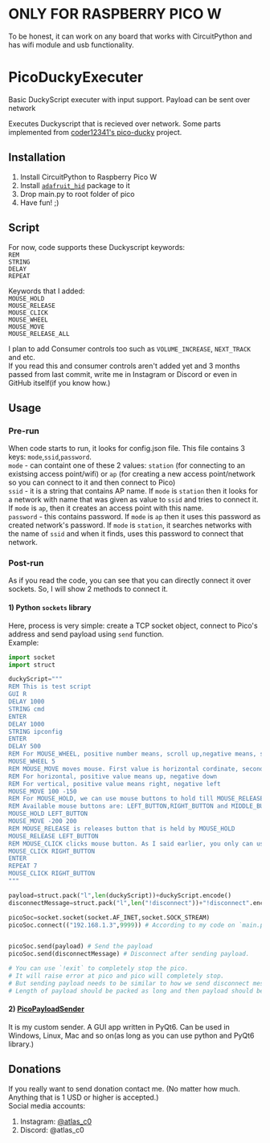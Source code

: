 # ONLY FOR RASPBERRY PICO W
To be honest, it can work on any board that works with CircuitPython and has wifi module and usb functionality.

# PicoDuckyExecuter
Basic DuckyScript executer with  input support. Payload can be sent over network

Executes Duckyscript that is recieved over network.
Some parts implemented from [coder12341's pico-ducky](https://github.com/coder12341/pico-ducky) project.

## Installation
1) Install CircuitPython to Raspberry Pico W
2) Install [`adafruit_hid`](https://pypi.org/project/adafruit-circuitpython-hid/) package to it
3) Drop main.py to root folder of pico
4) Have fun! ;)


## Script
For now, code supports these Duckyscript keywords:  
`REM`  
`STRING`   
`DELAY`   
`REPEAT`  

Keywords that I added:  
`MOUSE_HOLD`  
`MOUSE_RELEASE`  
`MOUSE_CLICK`  
`MOUSE_WHEEL`  
`MOUSE_MOVE`  
`MOUSE_RELEASE_ALL`  

I plan to add Consumer controls too such as `VOLUME_INCREASE`, `NEXT_TRACK` and etc.  
If you read this and consumer controls aren't added yet and 3 months passed from last commit, write me in Instagram or Discord or even in GitHub itself(if you know how.)


## Usage

### Pre-run
When code starts to run, it looks for config.json file. This file contains 3 keys: `mode`,`ssid`,`password`.  
`mode` - can containt one of these 2 values: `station` (for connecting to an existsing access point/wifi) or `ap` (for creating a new access point/network so you can connect to it and then connect to Pico)  
`ssid` - it is a string that contains AP name. If `mode` is `station` then it looks for a network with name that was given as value to `ssid` and tries to connect it. If `mode` is `ap`, then it creates an access point with this name.  
`password` - this contains password. If `mode` is `ap` then it uses this password as created network's password. If `mode` is `station`, it searches networks with the name of `ssid` and when it finds, uses this password to connect that network.


### Post-run
As if you read the code, you can see that you can directly connect it over sockets. So, I will show 2 methods to connect it.  

#### 1) Python `sockets` library
Here, process is very simple: create a TCP socket object, connect to Pico's address and send payload using `send` function.  
Example:  
```py
import socket
import struct

duckyScript="""
REM This is test script
GUI R
DELAY 1000
STRING cmd
ENTER
DELAY 1000
STRING ipconfig
ENTER
DELAY 500
REM For MOUSE_WHEEL, positive number means, scroll up,negative means, scroll down
MOUSE_WHEEL 5
REM MOUSE_MOVE moves mouse. First value is horizontal cordinate, second is vertical.
REM For horizontal, positive value means up, negative down
REM For vertical, positive value means right, negative left
MOUSE_MOVE 100 -150
REM For MOUSE_HOLD, we can use mouse buttons to hold till MOUSE_RELEASE is given.
REM Available mouse buttons are: LEFT_BUTTON,RIGHT_BUTTON and MIDDLE_BUTTON
MOUSE_HOLD LEFT_BUTTON
MOUSE_MOVE -200 200
REM MOUSE_RELEASE is releases button that is held by MOUSE_HOLD
MOUSE_RELEASE LEFT_BUTTON
REM MOUSE_CLICK clicks mouse button. As I said earlier, you only can use available mouse buttons.
MOUSE_CLICK RIGHT_BUTTON
ENTER
REPEAT 7
MOUSE_CLICK RIGHT_BUTTON
"""

payload=struct.pack("l",len(duckyScript))+duckyScript.encode()
disconnectMessage=struct.pack("l",len("!disconnect"))+"!disconnect".encode()

picoSoc=socket.socket(socket.AF_INET,socket.SOCK_STREAM)
picoSoc.connect(("192.168.1.3",9999)) # According to my code on `main.py` file, the TCP server runs on port 9999. You can change it how you want.


picoSoc.send(payload) # Send the payload
picoSoc.send(disconnectMessage) # Disconnect after sending payload.

# You can use `!exit` to completely stop the pico.
# It will raise error at pico and pico will completely stop.
# But sending payload needs to be similar to how we send disconnect message or payload.
# Length of payload should be packed as long and then payload should be attached to it.
```

#### 2) [PicoPayloadSender](https://github.com/AzeAstro/PicoPayloadSender)
It is my custom sender. A GUI app written in PyQt6. Can be used in Windows, Linux, Mac and so on(as long as you can use python and PyQt6 library.)  

## Donations
If you really want to send donation contact me. (No matter how much. Anything that is 1 USD or higher is accepted.)  
Social media accounts:  
1) Instagram: [@atlas_c0](https://www.instagram.com/atlas_c0/)
2) Discord: @atlas_c0
